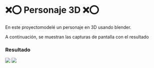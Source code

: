 # ❌⭕ Personaje 3D ❌⭕

En este proyectomodelé un personaje en 3D usando blender.


A continuación, se muestran las capturas de pantalla con el resultado

### Resultado
![](https://github.com/AxelVazMar/Simulacion_Por_Computadora-Axel_Vazquez/blob/main/Pr%C3%A1ctica%2003%20-%20Personaje%203D/PERSONAJE_1.jpg)
![](https://github.com/AxelVazMar/Simulacion_Por_Computadora-Axel_Vazquez/blob/main/Pr%C3%A1ctica%2002%20-%20Personaje%203D/PERSONAJE_2.jpg)







